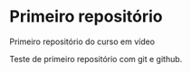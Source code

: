 # Primeiro repositório
 Primeiro repositório do curso em vídeo

Teste de primeiro repositório com git e github.